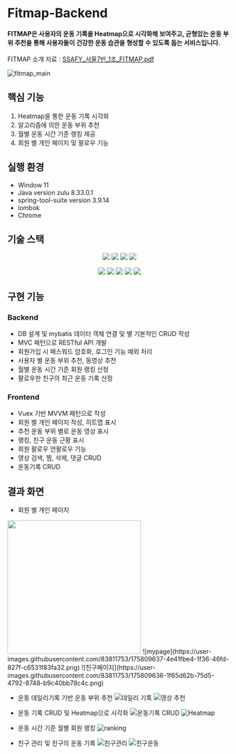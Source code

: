 # Fitmap-Backend
**FITMAP은 사용자의 운동 기록을 Heatmap으로 시각화해 보여주고, 균형있는 운동 부위 추천을 통해 사용자들이 건강한 운동 습관을 형성할 수 있도록 돕는 서비스입니다.** <br>
<br>
FITMAP 소개 자료 : 
[SSAFY_서울7반_1조_FITMAP.pdf](https://github.com/YuyeonHan/Fitmap-Backend/files/8986379/SSAFY_.7._1._FITMAP.pdf)

![fitmap_main](https://user-images.githubusercontent.com/83811753/175043224-25522a43-b5d2-4a99-a2ea-f5cdf6c8dae4.png)<br>
<!--FITMAP is a service that helps users to build their healthy exercise habits through visualizing their daily exercise records as a heatmap, and recommending daily workout parts.<br>-->




## 핵심 기능
1. Heatmap을 통한 운동 기록 시각화<br>
2. 알고리즘에 의한 운동 부위 추천<br>
3. 월별 운동 시간 기준 랭킹 제공<br>
4. 회원 별 개인 페이지 및 팔로우 기능<br>

## 실행 환경
- Window 11
- Java version  zulu 8.33.0.1
- spring-tool-suite version 3.9.14
- lombok
- Chrome

## 기술 스택
<p align="center">
<img src="https://img.shields.io/badge/java-007396?style=for-the-badge&logo=java&logoColor=white">
<img src="https://img.shields.io/badge/spring-6DB33F?style=for-the-badge&logo=spring&logoColor=white">
<img src="https://img.shields.io/badge/springboot-6DB33F?style=for-the-badge&logo=springboot&logoColor=white">
<img src="https://img.shields.io/badge/mysql-4479A1?style=for-the-badge&logo=mysql&logoColor=white">
</p>
<p align = "center">
<img src="https://img.shields.io/badge/javascript-F7DF1E?style=for-the-badge&logo=javascript&logoColor=black">
<img src="https://img.shields.io/badge/vue.js-4FC08D?style=for-the-badge&logo=vue.js&logoColor=white">
<img src="https://img.shields.io/badge/html-E34F26?style=for-the-badge&logo=html5&logoColor=white">
<img src="https://img.shields.io/badge/css-1572B6?style=for-the-badge&logo=css3&logoColor=white">
<img src="https://img.shields.io/badge/git-F05032?style=for-the-badge&logo=git&logoColor=white">
</p>


## 구현 기능

### Backend

- DB 설계 및 mybatis 데이터 객체 연결 및 별 기본적인 CRUD 작성
- MVC 패턴으로 RESTful API 개발
- 회원가입 시 패스워드 암호화, 로그인 기능 예외 처리
- 사용자 별 운동 부위 추천, 동영상 추천
- 월별 운동 시간 기준 회원 랭킹 산정
- 팔로우한 친구의 최근 운동 기록 산정

### Frontend

- Vuex 기반 MVVM 패턴으로 작성
- 회원 별 개인 페이지 작성, 히트맵 표시
- 추천 운동 부위 별로 운동 영상 표시
- 랭킹, 친구 운동 근황 표시
- 회원 팔로우 언팔로우 기능
- 영상 검색, 찜, 삭제, 댓글 CRUD
- 운동기록 CRUD

## 결과 화면
- 회원 별 개인 페이지 
<img src = "https://user-images.githubusercontent.com/83811753/175809637-4e41fbe4-1f36-46fd-827f-c6531f83fa32.png" width="300" height="300">
![mypage](https://user-images.githubusercontent.com/83811753/175809637-4e41fbe4-1f36-46fd-827f-c6531f83fa32.png)
![친구페이지](https://user-images.githubusercontent.com/83811753/175809636-1f65d62b-75d5-4792-8748-b9c40bb78c4c.png)

- 운동 데일리기록 기반 운동 부위 추천
![데일리 기록](https://user-images.githubusercontent.com/83811753/175809283-047b558b-c3e5-48ef-adf1-859f0ce02933.png)
![영상 추천](https://user-images.githubusercontent.com/83811753/175809315-168803a4-c159-4234-b815-4fb84cfc882b.png)

- 운동 기록 CRUD 및 Heatmap으로 시각화
![운동기록 CRUD](https://user-images.githubusercontent.com/83811753/175809439-6a14233d-5e91-456f-876b-b8bc6b1dbde1.png)
![Heatmap](https://user-images.githubusercontent.com/83811753/175809441-90138358-cc3c-4a6b-a46e-b729935e4cad.png)

- 운동 시간 기준 월별 회원 랭킹
![ranking](https://user-images.githubusercontent.com/83811753/175809527-5d71bb05-783f-49a2-9e59-61dfb1a5a437.png)

- 친구 관리 및 친구의 운동 기록 
![친구관리](https://user-images.githubusercontent.com/83811753/175809533-39b7b979-1cc3-4866-bdff-4a2922dde0d5.png)
![친구운동](https://user-images.githubusercontent.com/83811753/175809529-31eb66a9-18af-48ed-ac03-289c6f9f7219.png)
